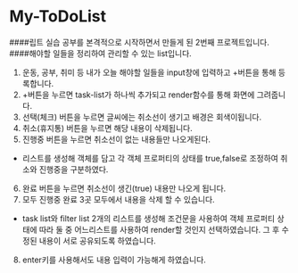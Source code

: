 # My-ToDoList
####립트 실습 공부를 본격적으로 시작하면서 만들게 된 2번째 프로젝트입니다.
####해야할 일들을 정리하여 관리할 수 있는 list입니다.

1. 운동, 공부, 취미 등 내가 오늘 해야할 일들을 input창에 입력하고 +버튼을 통해 등록합니다. 
2. +버튼을 누르면 task-list가 하나씩 추가되고 render함수를 통해 화면에 그려줍니다.
3. 선택(체크) 버튼을 누르면 글씨에는 취소선이 생기고 배경은 회색이됩니다.
4. 취소(휴지통) 버튼을 누르면 해당 내용이 삭제됩니다.
5. 진행중 버튼을 누르면 취소선이 없는 내용들만 나오게된다.
- 리스트를 생성해 객체를 담고 각 객체 프로퍼티의 상태를 true,false로 조정하여 취소와 진행중을 구분하였다.
6. 완료 버튼을 누르면 취소선이 생긴(true) 내용만 나오게 됩니다.
7. 모두 진행중 완료 3곳 모두에서 내용을 삭제 할 수 있습니다.
- task list와 filter list 2개의 리스트를 생성해 조건문을 사용하여 객체 프로퍼티 상태에 따라 
둘 중 어느리스트를 사용하여 render할 것인지 선택하였습니다. 그 후 수정된 내용이 서로 공유되도록
하였습니다.
8. enter키를 사용해서도 내용 입력이 가능해게 하였습니다.
